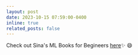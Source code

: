 ```yaml
---
layout: post
date: 2023-10-15 07:59:00-0400
inline: true
related_posts: false
---
```


Check out Sina's ML Books for Begineers [here](https://www.robotixwithsina.com/8-machine-learning-books-for-beginners-in-2023/?ref=robotixwithsina-newsletter):sparkles: :smile:
